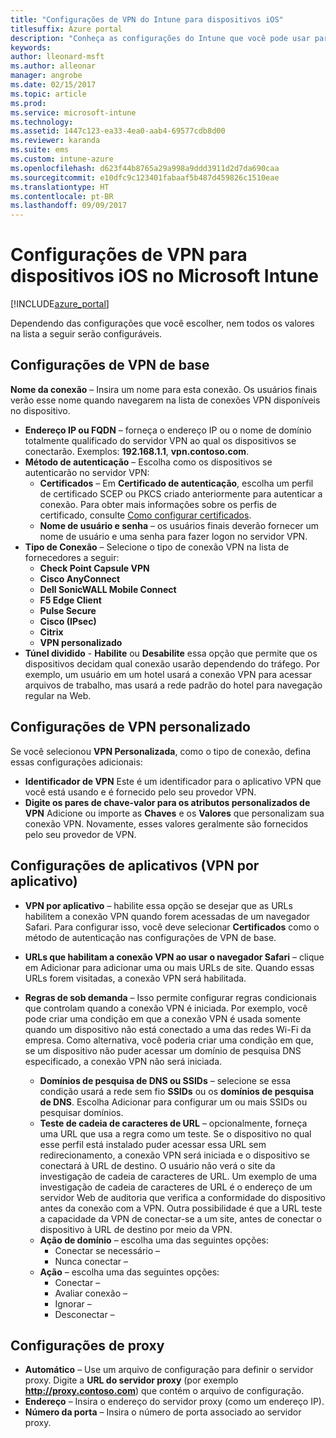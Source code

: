 ```yaml
---
title: "Configurações de VPN do Intune para dispositivos iOS"
titlesuffix: Azure portal
description: "Conheça as configurações do Intune que você pode usar para configurar as conexões VPN em dispositivos iOS."
keywords: 
author: lleonard-msft
ms.author: alleonar
manager: angrobe
ms.date: 02/15/2017
ms.topic: article
ms.prod: 
ms.service: microsoft-intune
ms.technology: 
ms.assetid: 1447c123-ea33-4ea0-aab4-69577cdb8d00
ms.reviewer: karanda
ms.suite: ems
ms.custom: intune-azure
ms.openlocfilehash: d623f44b8765a29a998a9ddd3911d2d7da690caa
ms.sourcegitcommit: e10dfc9c123401fabaaf5b487d459826c1510eae
ms.translationtype: HT
ms.contentlocale: pt-BR
ms.lasthandoff: 09/09/2017
---
```

# <a name="vpn-settings-for-ios-devices-in-microsoft-intune"></a>Configurações de VPN para dispositivos iOS no Microsoft Intune

[!INCLUDE[azure_portal](./includes/azure_portal.md)]

Dependendo das configurações que você escolher, nem todos os valores na lista a seguir serão configuráveis.

## <a name="base-vpn-settings"></a>Configurações de VPN de base


**Nome da conexão** – Insira um nome para esta conexão. Os usuários finais verão esse nome quando navegarem na lista de conexões VPN disponíveis no dispositivo.
- **Endereço IP ou FQDN** – forneça o endereço IP ou o nome de domínio totalmente qualificado do servidor VPN ao qual os dispositivos se conectarão. Exemplos: **192.168.1.1**, **vpn.contoso.com**.
- **Método de autenticação** – Escolha como os dispositivos se autenticarão no servidor VPN:
    - **Certificados** – Em **Certificado de autenticação**, escolha um perfil de certificado SCEP ou PKCS criado anteriormente para autenticar a conexão. Para obter mais informações sobre os perfis de certificado, consulte [Como configurar certificados](certificates-configure.md).
    - **Nome de usuário e senha** – os usuários finais deverão fornecer um nome de usuário e uma senha para fazer logon no servidor VPN.
- **Tipo de Conexão** – Selecione o tipo de conexão VPN na lista de fornecedores a seguir:
    - **Check Point Capsule VPN**
    - **Cisco AnyConnect**
    - **Dell SonicWALL Mobile Connect**
    - **F5 Edge Client**
    - **Pulse Secure**
    - **Cisco (IPsec)**
    - **Citrix**
    - **VPN personalizado**
- **Túnel dividido** - **Habilite** ou **Desabilite** essa opção que permite que os dispositivos decidam qual conexão usarão dependendo do tráfego. Por exemplo, um usuário em um hotel usará a conexão VPN para acessar arquivos de trabalho, mas usará a rede padrão do hotel para navegação regular na Web.


## <a name="custom-vpn-settings"></a>Configurações de VPN personalizado

Se você selecionou **VPN Personalizada**, como o tipo de conexão, defina essas configurações adicionais:

- **Identificador de VPN** Este é um identificador para o aplicativo VPN que você está usando e é fornecido pelo seu provedor VPN.
- **Digite os pares de chave-valor para os atributos personalizados de VPN** Adicione ou importe as **Chaves** e os **Valores** que personalizam sua conexão VPN. Novamente, esses valores geralmente são fornecidos pelo seu provedor de VPN.

## <a name="apps-per-app-vpn-settings"></a>Configurações de aplicativos (VPN por aplicativo)

- **VPN por aplicativo** – habilite essa opção se desejar que as URLs habilitem a conexão VPN quando forem acessadas de um navegador Safari. Para configurar isso, você deve selecionar **Certificados** como o método de autenticação nas configurações de VPN de base.
- **URLs que habilitam a conexão VPN ao usar o navegador Safari** – clique em Adicionar para adicionar uma ou mais URLs de site. Quando essas URLs forem visitadas, a conexão VPN será habilitada.

- **Regras de sob demanda** – Isso permite configurar regras condicionais que controlam quando a conexão VPN é iniciada. Por exemplo, você pode criar uma condição em que a conexão VPN é usada somente quando um dispositivo não está conectado a uma das redes Wi-Fi da empresa. Como alternativa, você poderia criar uma condição em que, se um dispositivo não puder acessar um domínio de pesquisa DNS especificado, a conexão VPN não será iniciada.

    - **Domínios de pesquisa de DNS ou SSIDs** – selecione se essa condição usará a rede sem fio **SSIDs** ou os **domínios de pesquisa de DNS**. Escolha Adicionar para configurar um ou mais SSIDs ou pesquisar domínios.
    - **Teste de cadeia de caracteres de URL** – opcionalmente, forneça uma URL que usa a regra como um teste. Se o dispositivo no qual esse perfil está instalado puder acessar essa URL sem redirecionamento, a conexão VPN será iniciada e o dispositivo se conectará à URL de destino. O usuário não verá o site da investigação de cadeia de caracteres de URL. Um exemplo de uma investigação de cadeia de caracteres de URL é o endereço de um servidor Web de auditoria que verifica a conformidade do dispositivo antes da conexão com a VPN. Outra possibilidade é que a URL teste a capacidade da VPN de conectar-se a um site, antes de conectar o dispositivo à URL de destino por meio da VPN.
    - **Ação de domínio** – escolha uma das seguintes opções:
        - Conectar se necessário – 
        - Nunca conectar – 
    - **Ação** – escolha uma das seguintes opções:
        - Conectar – 
        - Avaliar conexão – 
        - Ignorar – 
        - Desconectar – 


## <a name="proxy-settings"></a>Configurações de proxy

- **Automático** – Use um arquivo de configuração para definir o servidor proxy. Digite a **URL do servidor proxy** (por exemplo **http://proxy.contoso.com**) que contém o arquivo de configuração.
- **Endereço** – Insira o endereço do servidor proxy (como um endereço IP).
- **Número da porta** – Insira o número de porta associado ao servidor proxy.